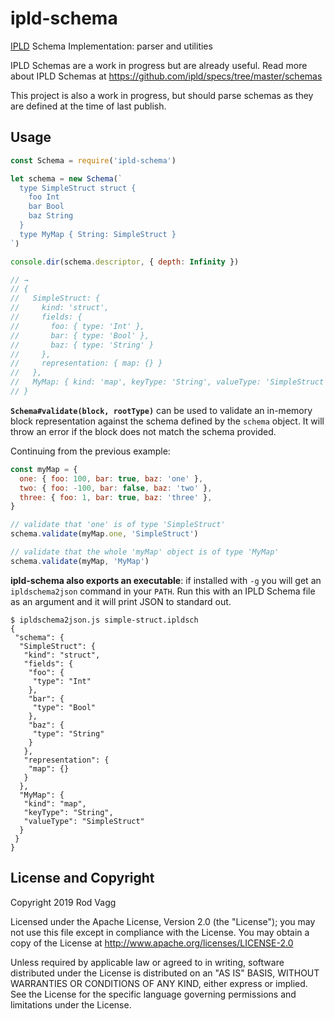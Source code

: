 # ipld-schema

[IPLD](http://ipld.io/) Schema Implementation: parser and utilities

IPLD Schemas are a work in progress but are already useful. Read more about IPLD Schemas at https://github.com/ipld/specs/tree/master/schemas

This project is also a work in progress, but should parse schemas as they are defined at the time of last publish.

## Usage

```js
const Schema = require('ipld-schema')

let schema = new Schema(`
  type SimpleStruct struct {
    foo Int
    bar Bool
    baz String
  }
  type MyMap { String: SimpleStruct }
`)

console.dir(schema.descriptor, { depth: Infinity })

// →
// {
//   SimpleStruct: {
//     kind: 'struct',
//     fields: {
//       foo: { type: 'Int' },
//       bar: { type: 'Bool' },
//       baz: { type: 'String' }
//     },
//     representation: { map: {} }
//   },
//   MyMap: { kind: 'map', keyType: 'String', valueType: 'SimpleStruct' }
// }
```

**`Schema#validate(block, rootType)`** can be used to validate an in-memory block representation against the schema defined by the `schema` object. It will throw an error if the block does not match the schema provided.

Continuing from the previous example:

```js
const myMap = {
  one: { foo: 100, bar: true, baz: 'one' },
  two: { foo: -100, bar: false, baz: 'two' },
  three: { foo: 1, bar: true, baz: 'three' },
}

// validate that 'one' is of type 'SimpleStruct'
schema.validate(myMap.one, 'SimpleStruct')

// validate that the whole 'myMap' object is of type 'MyMap'
schema.validate(myMap, 'MyMap')
```


**ipld-schema also exports an executable**: if installed with `-g` you will get an `ipldschema2json` command in your `PATH`. Run this with an IPLD Schema file as an argument and it will print JSON to standard out.

```
$ ipldschema2json.js simple-struct.ipldsch
{
 "schema": {
  "SimpleStruct": {
   "kind": "struct",
   "fields": {
    "foo": {
     "type": "Int"
    },
    "bar": {
     "type": "Bool"
    },
    "baz": {
     "type": "String"
    }
   },
   "representation": {
    "map": {}
   }
  },
  "MyMap": {
   "kind": "map",
   "keyType": "String",
   "valueType": "SimpleStruct"
  }
 }
}
```

## License and Copyright

Copyright 2019 Rod Vagg

Licensed under the Apache License, Version 2.0 (the "License"); you may not use this file except in compliance with the License. You may obtain a copy of the License at http://www.apache.org/licenses/LICENSE-2.0

Unless required by applicable law or agreed to in writing, software distributed under the License is distributed on an "AS IS" BASIS, WITHOUT WARRANTIES OR CONDITIONS OF ANY KIND, either express or implied. See the License for the specific language governing permissions and limitations under the License.

